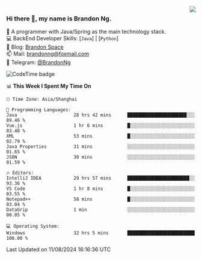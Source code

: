 <img  align="right" src="https://github-readme-stats-brandon0824.vercel.app/api/top-langs/?username=brandon0824&layout=compact">

### Hi there 👋, my name is Brandon Ng.

🌱 A programmer with Java/Spring as the main technology stack.  
💻 BackEnd Developer Skills: [`Java`] | [`Python`]  
📝 Blog: [Brandon Space](https://brandonng.tech)  
📫 Mail: brandonng@foxmail.com  
📰 Telegram: [@BrandonNg](https://t.me/BrandonNg24)  

![CodeTime badge](https://img.shields.io/endpoint?style=flat-square&url=https%3A%2F%2Fapi.codetime.dev%2Fshield%3Fid%3D128%26project%3D%26in%3D604800000)

<!--START_SECTION:waka-->
📊 **This Week I Spent My Time On** 

```text
🕑︎ Time Zone: Asia/Shanghai

💬 Programming Languages: 
Java                     28 hrs 42 mins      ██████████████████████░░░   89.46 % 
Vue.js                   1 hr 6 mins         █░░░░░░░░░░░░░░░░░░░░░░░░   03.48 % 
XML                      53 mins             █░░░░░░░░░░░░░░░░░░░░░░░░   02.79 % 
Java Properties          31 mins             ░░░░░░░░░░░░░░░░░░░░░░░░░   01.65 % 
JSON                     30 mins             ░░░░░░░░░░░░░░░░░░░░░░░░░   01.59 % 

🔥 Editors: 
IntelliJ IDEA            29 hrs 57 mins      ███████████████████████░░   93.36 % 
VS Code                  1 hr 8 mins         █░░░░░░░░░░░░░░░░░░░░░░░░   03.55 % 
Notepad++                58 mins             █░░░░░░░░░░░░░░░░░░░░░░░░   03.04 % 
DataGrip                 1 min               ░░░░░░░░░░░░░░░░░░░░░░░░░   00.05 % 

💻 Operating System: 
Windows                  32 hrs 5 mins       █████████████████████████   100.00 % 
```


 Last Updated on 11/08/2024 16:16:36 UTC
<!--END_SECTION:waka-->
